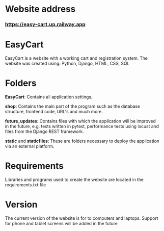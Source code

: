 # Website address

### https://easy-cart.up.railway.app

# EasyCart

EasyCart is a website with a working cart and registration system. The website was created using: Python, Django, HTML, CSS, SQL

# Folders

**EasyCart**: Contains all application settings.

**shop**: Contains the main part of the program such as the database structure, frontend code, URL's and much more.

**future_updates**: Contains files with which the application will be improved in the future, e.g. tests written in pytest, performance tests using locust and files from the Django REST framework.

**static** and **staticfiles**: These are folders necessary to deploy the application via an external platform.

# Requirements

Libraries and programs used to create the website are located in the requirements.txt file

# Version

The current version of the website is for to computers and laptops. Support for phone and tablet screens will be added in the future
